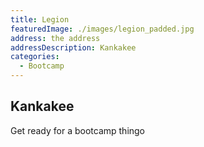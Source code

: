 ```yaml
---
title: Legion
featuredImage: ./images/legion_padded.jpg
address: the address
addressDescription: Kankakee
categories:
  - Bootcamp
---
```


## Kankakee
Get ready for a bootcamp thingo
